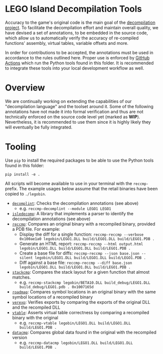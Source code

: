# LEGO Island Decompilation Tools

Accuracy to the game's original code is the main goal of the [decompilation project](https://github.com/isledecomp/isle). To facilitate the decompilation effort and maintain overall quality, we have devised a set of annotations, to be embedded in the source code, which allow us to automatically verify the accuracy of re-compiled functions' assembly, virtual tables, variable offsets and more.

In order for contributions to be accepted, the annotations must be used in accordance to the rules outlined here. Proper use is enforced by [GitHub Actions](/.github/workflows) which run the Python tools found in this folder. It is recommended to integrate these tools into your local development workflow as well.

# Overview

We are continually working on extending the capabilities of our "decompilation language" and the toolset around it. Some of the following annotations have not made it into formal verification and thus are not technically enforced on the source code level yet (marked as **WIP**). Nevertheless, it is recommended to use them since it is highly likely they will eventually be fully integrated.



# Tooling

Use `pip` to install the required packages to be able to use the Python tools found in this folder:

```
pip install -e .
```

All scripts will become available to use in your terminal with the `reccmp-` prefix. The example usages below assume that the retail binaries have been copied to `./legobin`.

* [`decomplint`](/reccmp/tools/decomplint.py): Checks the decompilation annotations (see above)
    * e.g. `reccmp-decomplint --module LEGO1 LEGO1`
* [`isledecomp`](/reccmp/isledecomp): A library that implements a parser to identify the decompilation annotations (see above)
* [`reccmp`](/reccmp/reccmp): Compares an original binary with a recompiled binary, provided a PDB file. For example:
    * Display the diff for a single function: `reccmp-reccmp --verbose 0x100ae1a0 legobin/LEGO1.DLL build/LEGO1.DLL build/LEGO1.PDB .`
    * Generate an HTML report: `reccmp-reccmp --html output.html legobin/LEGO1.DLL build/LEGO1.DLL build/LEGO1.PDB .`
    * Create a base file for diffs: `reccmp-reccmp --json base.json --silent legobin/LEGO1.DLL build/LEGO1.DLL build/LEGO1.PDB .`
    * Diff against a base file: `reccmp-reccmp --diff base.json legobin/LEGO1.DLL build/LEGO1.DLL build/LEGO1.PDB .`
* [`stackcmp`](/reccmp/tools/stackcmp.py): Compares the stack layout for a given function that almost matches.
    * e.g. `reccmp-stackcmp legobin/BETA10.DLL build_debug/LEGO1.DLL build_debug/LEGO1.pdb . 0x1007165d`
* [`roadmap`](/reccmp/tools/roadmap.py): Compares symbol locations in an original binary with the same symbol locations of a recompiled binary
* [`verexp`](/reccmp/tools/verexp.py): Verifies exports by comparing the exports of the original DLL and the recompiled DLL
* [`vtable`](/reccmp/tools/vtable.py): Asserts virtual table correctness by comparing a recompiled binary with the original
    * e.g. `reccmp-vtable legobin/LEGO1.DLL build/LEGO1.DLL build/LEGO1.PDB .`
* [`datacmp`](/reccmp/tools/datacmp.py): Compares global data found in the original with the recompiled version
    * e.g. `reccmp-datacmp legobin/LEGO1.DLL build/LEGO1.DLL build/LEGO1.PDB .`

